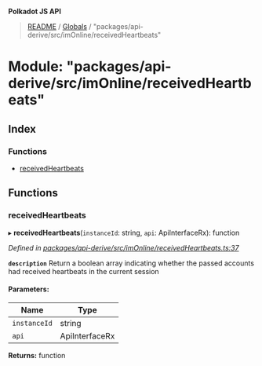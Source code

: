 **Polkadot JS API**

> [README](../README.md) / [Globals](../globals.md) / "packages/api-derive/src/imOnline/receivedHeartbeats"

# Module: "packages/api-derive/src/imOnline/receivedHeartbeats"

## Index

### Functions

* [receivedHeartbeats](_packages_api_derive_src_imonline_receivedheartbeats_.md#receivedheartbeats)

## Functions

### receivedHeartbeats

▸ **receivedHeartbeats**(`instanceId`: string, `api`: ApiInterfaceRx): function

*Defined in [packages/api-derive/src/imOnline/receivedHeartbeats.ts:37](https://github.com/polkadot-js/api/blob/0c4cc51f7/packages/api-derive/src/imOnline/receivedHeartbeats.ts#L37)*

**`description`** Return a boolean array indicating whether the passed accounts had received heartbeats in the current session

#### Parameters:

Name | Type |
------ | ------ |
`instanceId` | string |
`api` | ApiInterfaceRx |

**Returns:** function
